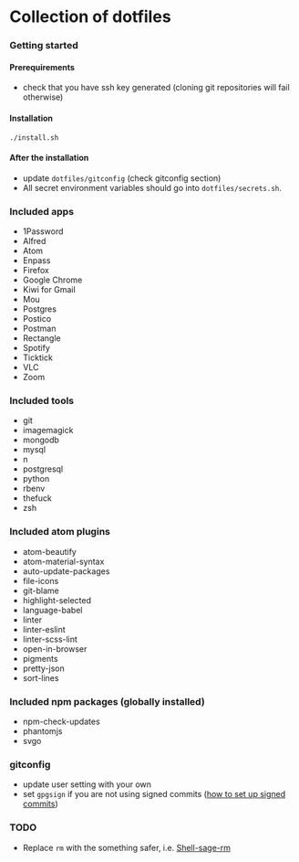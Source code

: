 # Collection of dotfiles

### Getting started

#### Prerequirements

* check that you have ssh key generated (cloning git repositories will fail otherwise)

#### Installation

```
./install.sh
```

#### After the installation

* update `dotfiles/gitconfig` (check gitconfig section)
* All secret environment variables should go into `dotfiles/secrets.sh`.

### Included apps

* 1Password
* Alfred
* Atom
* Enpass
* Firefox
* Google Chrome
* Kiwi for Gmail
* Mou
* Postgres
* Postico
* Postman
* Rectangle
* Spotify
* Ticktick
* VLC
* Zoom

### Included tools

* git
* imagemagick
* mongodb
* mysql
* n
* postgresql
* python
* rbenv
* thefuck
* zsh

### Included atom plugins

* atom-beautify
* atom-material-syntax
* auto-update-packages
* file-icons
* git-blame
* highlight-selected
* language-babel
* linter
* linter-eslint
* linter-scss-lint
* open-in-browser
* pigments
* pretty-json
* sort-lines

### Included npm packages (globally installed)

* npm-check-updates
* phantomjs
* svgo

### gitconfig

* update user setting with your own
* set `gpgsign` if you are not using signed commits ([how to set up signed commits](https://help.github.com/en/articles/signing-commits))

### TODO

* Replace `rm` with the something safer, i.e. [Shell-sage-rm](https://github.com/kaelzhang/shell-safe-rm)
